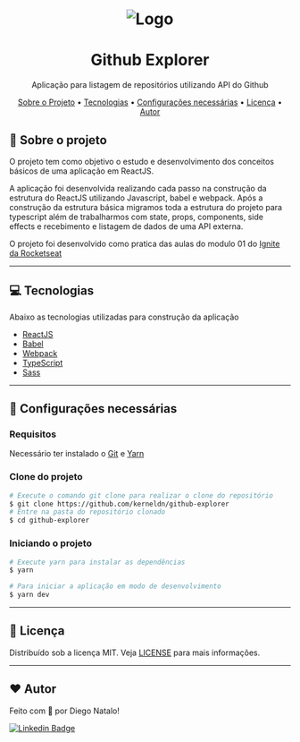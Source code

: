 <h1 align="center">
  <img alt="Logo" src="https://repository-images.githubusercontent.com/344824358/0ff8ac80-8026-11eb-8ed1-e8b77764fbcd" alt="Ignite React">
</h1>

<h1 align="center">
    Github Explorer
</h1>
<p align="center">Aplicação para listagem de repositórios utilizando API do Github</p>


<p align="center">
 <a href="#-sobre-o-projeto">Sobre o Projeto</a> •
 <a href="#-tecnologias">Tecnologias</a> •
 <a href="#-configurações-necessárias">Configurações necessárias</a> •
 <a href="#-licença">Licença</a> •
 <a href="#%EF%B8%8F-autor">Autor</a>
</p>

## 📌 Sobre o projeto

O projeto tem como objetivo o estudo e desenvolvimento dos conceitos básicos de uma aplicação em ReactJS.

A aplicação foi desenvolvida realizando cada passo na construção da estrutura do ReactJS utilizando Javascript, babel e webpack. Após a construção da estrutura básica migramos toda a estrutura do projeto para typescript além de trabalharmos com state, props, components, side effects e recebimento e listagem de dados de uma API externa.

O projeto foi desenvolvido como pratica das aulas do modulo 01 do [Ignite da Rocketseat](https://rocketseat.com.br/)

---

## 💻 Tecnologias

Abaixo as tecnologias utilizadas para construção da aplicação

- [ReactJS](https://reactjs.org/)
- [Babel](https://babeljs.io/)
- [Webpack](https://webpack.js.org/)
- [TypeScript](https://www.typescriptlang.org/)
- [Sass](https://sass-lang.com/)

---

## 🚧 Configurações necessárias

### **Requisitos**

Necessário ter instalado o [Git](https://git-scm.com/) e [Yarn](https://classic.yarnpkg.com)


### **Clone do projeto**

```bash
# Execute o comando git clone para realizar o clone do repositório
$ git clone https://github.com/kerneldn/github-explorer
# Entre na pasta do repositório clonado
$ cd github-explorer
```

### **Iniciando o projeto**

```bash
# Execute yarn para instalar as dependências
$ yarn

# Para iniciar a aplicação em modo de desenvolvimento
$ yarn dev

```

---

## 📜 Licença

Distribuído sob a licença MIT. Veja [LICENSE](LICENSE) para mais informações.

---

## ❤️ Autor

Feito com 💜 por Diego Natalo!

[![Linkedin Badge](https://img.shields.io/badge/-Diego-blue?style=flat-square&logo=Linkedin&logoColor=white&link=https://www.linkedin.com/in/tgmarinho/)](https://www.linkedin.com/in/diego-natalo/)
